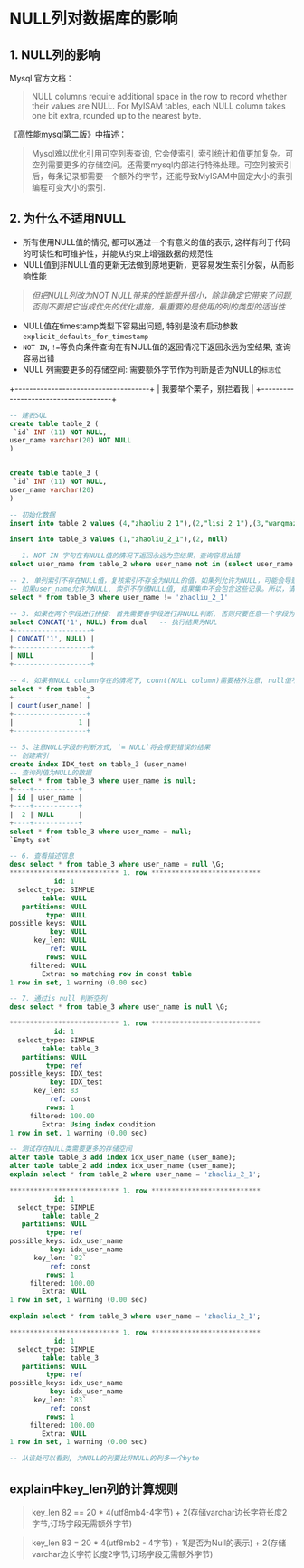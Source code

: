 # NULL列对数据库的影响
## 1. NULL列的影响
Mysql 官方文档：
> NULL columns require additional space in the row to record whether their values are NULL. For MyISAM tables, each NULL column takes one bit extra, rounded up to the nearest byte.

《高性能mysql第二版》中描述：
> Mysql难以优化引用可空列表查询, 它会使索引, 索引统计和值更加复杂。可空列需要更多的存储空间。还需要mysql内部进行特殊处理。可空列被索引后，每条记录都需要一个额外的字节，还能导致MyISAM中固定大小的索引编程可变大小的索引.

## 2. 为什么不适用NULL
- 所有使用NULL值的情况, 都可以通过一个有意义的值的表示, 这样有利于代码的可读性和可维护性，并能从约束上增强数据的规范性
- NULL值到非NULL值的更新无法做到原地更新，更容易发生索引分裂，从而影响性能
> _但把NULL列改为NOT NULL带来的性能提升很小，除非确定它带来了问题, 否则不要把它当成优先的优化措施，最重要的是使用的列的类型的适当性_
- NULL值在timestamp类型下容易出问题, 特别是没有启动参数`explicit_defaults_for_timestamp`
- `NOT IN`, `!=`等负向条件查询在有NULL值的返回情况下返回永远为空结果, 查询容易出错
- NULL 列需要更多的存储空间: 需要额外字节作为判断是否为NULL的`标志位`

+-------------------------------------+
| 我要举个栗子，别拦着我                  |
+-------------------------------------+
```sql
-- 建表SQL
create table table_2 (
 `id` INT (11) NOT NULL,
user_name varchar(20) NOT NULL
)


create table table_3 (
 `id` INT (11) NOT NULL,
user_name varchar(20)
)

-- 初始化数据
insert into table_2 values (4,"zhaoliu_2_1"),(2,"lisi_2_1"),(3,"wangmazi_2_1"),(1,"zhangsan_2"),(2,"lisi_2_2"),(4,"zhaoliu_2_2"),(3,"wangmazi_2_2")

insert into table_3 values (1,"zhaoliu_2_1"),(2, null)

-- 1. NOT IN 字句在有NULL值的情况下返回永远为空结果，查询容易出错
select user_name from table_2 where user_name not in (select user_name from table_3 where id!=1)

-- 2. 单列索引不存在NULL值，复核索引不存全为NULL的值，如果列允许为NULL，可能会导致`不和预期`的结果集
-- 如果user_name允许为NULL, 索引不存储NULL值, 结果集中不会包含这些记录。所以，请使用`NOT NULL`约束以及默认值
select * from table_3 where user_name != 'zhaoliu_2_1'

-- 3. 如果在两个字段进行拼接: 首先需要各字段进行非NULL判断, 否则只要任意一个字段为空都会造成拼接结果为NULL
select CONCAT('1', NULL) from dual   -- 执行结果为NUL
+-------------------+
| CONCAT('1', NULL) |
+-------------------+
| NULL              |
+-------------------+

-- 4. 如果有NULL column存在的情况下, count(NULL column)需要格外注意, null值不会参与统计
select * from table_3
+------------------+
| count(user_name) |
+------------------+
|                1 |
+------------------+

-- 5、注意NULL字段的判断方式, `= NULL`将会得到错误的结果
-- 创建索引
create index IDX_test on table_3 (user_name)
-- 查询列值为NULL的数据
select * from table_3 where user_name is null;
+----+-----------+
| id | user_name |
+----+-----------+
|  2 | NULL      |
+----+-----------+
select * from table_3 where user_name = null;
`Empty set`

-- 6. 查看描述信息
desc select * from table_3 where user_name = null \G;
*************************** 1. row ***************************
           id: 1
  select_type: SIMPLE
        table: NULL
   partitions: NULL
         type: NULL
possible_keys: NULL
          key: NULL
      key_len: NULL
          ref: NULL
         rows: NULL
     filtered: NULL
        Extra: no matching row in const table
1 row in set, 1 warning (0.00 sec)

-- 7. 通过is null 判断空列
desc select * from table_3 where user_name is null \G;

*************************** 1. row ***************************
           id: 1
  select_type: SIMPLE
        table: table_3
   partitions: NULL
         type: ref
possible_keys: IDX_test
          key: IDX_test
      key_len: 83
          ref: const
         rows: 1
     filtered: 100.00
        Extra: Using index condition
1 row in set, 1 warning (0.00 sec)

-- 测试存在NULL类需要更多的存储空间
alter table table_3 add index idx_user_name (user_name);
alter table table_2 add index idx_user_name (user_name);
explain select * from table_2 where user_name = 'zhaoliu_2_1';

*************************** 1. row ***************************
           id: 1
  select_type: SIMPLE
        table: table_2
   partitions: NULL
         type: ref
possible_keys: idx_user_name
          key: idx_user_name
      key_len: `82`
          ref: const
         rows: 1
     filtered: 100.00
        Extra: NULL
1 row in set, 1 warning (0.00 sec)

explain select * from table_3 where user_name = 'zhaoliu_2_1';

*************************** 1. row ***************************
           id: 1
  select_type: SIMPLE
        table: table_3
   partitions: NULL
         type: ref
possible_keys: idx_user_name
          key: idx_user_name
      key_len: `83`
          ref: const
         rows: 1
     filtered: 100.00
        Extra: NULL
1 row in set, 1 warning (0.00 sec)

-- 从该处可以看到, 为NULL的列要比非NULL的列多一个byte
```

## explain中key_len列的计算规则
>key_len 82 == 20 * 4(utf8mb4-4字节) + 2(存储varchar边长字符长度2字节,订场字段无需额外字节)

> key_len 83 = 20 * 4(utf8mb2 - 4字节) + 1(是否为Null的表示) + 2(存储varchar边长字符长度2字节,订场字段无需额外字节)
